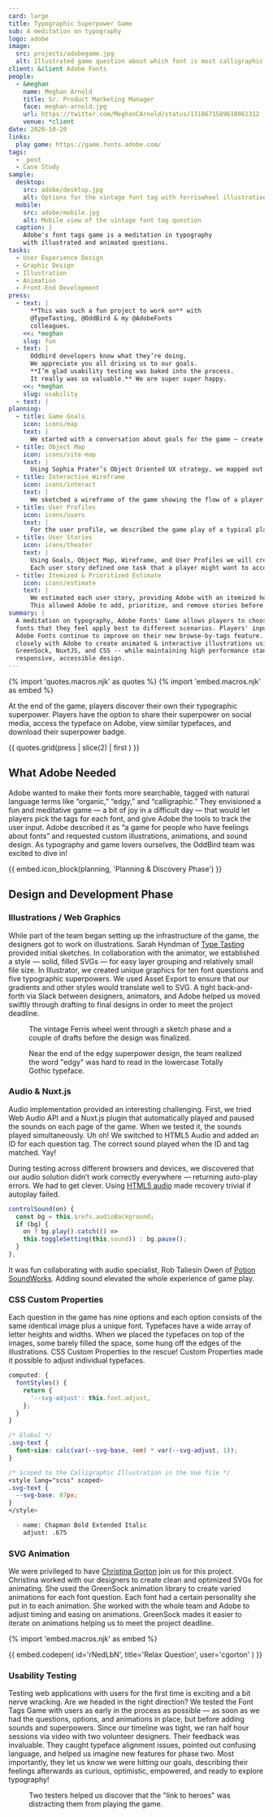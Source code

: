 ```yaml
---
card: large
title: Typographic Superpower Game
sub: A meditation on typography
logo: adobe
image:
  src: projects/adobegame.jpg
  alt: Illustrated game question about which font is most calligraphic
client: &client Adobe Fonts
people:
  - &meghan
    name: Meghan Arnold
    title: Sr. Product Marketing Manager
    face: meghan-arnold.jpg
    url: https://twitter.com/MeghanCArnold/status/1318671589618061312
    venue: *client
date: 2020-10-20
links:
  play game: https://game.fonts.adobe.com/
tags:
  - _post
  - Case Study
sample:
  desktop:
    src: adobe/desktop.jpg
    alt: Options for the vintage font tag with ferriswheel illustrations
  mobile:
    src: adobe/mobile.jpg
    alt: Mobile view of the vintage font tag question
  caption: |
    Adobe's font tags game is a meditation in typography
    with illustrated and animated questions.
tasks:
  - User Experience Design
  - Graphic Design
  - Illustration
  - Animation
  - Front-End Development
press:
  - text: |
      **This was such a fun project to work on** with
      @TypeTasting, @OddBird & my @AdobeFonts
      colleagues.
    <<: *meghan
    slug: fun
  - text: |
      Oddbird developers know what they’re doing. 
      We appreciate you all driving us to our goals.
      **I’m glad usability testing was baked into the process.
      It really was so valuable.** We are super super happy.
    <<: *meghan
    slug: usability
  - text: |
planning:
  - title: Game Goals
    icon: icons/map
    text: |
      We started with a conversation about goals for the game — create a happy place for designers to connect with fonts and a method for Adobe to collect their feedback. We talked about what the game should not do like sell things, store player information, or become a social media platform. We defined technical and accessibility requirements, collected specifics about the content, and established a deadline. 
  - title: Object Map
    icon: icons/site-map
    text: |
      Using Sophia Prater’s Object Oriented UX strategy, we mapped out the objects in the web application. Though this project had only four objects, the map helped us agree on terms and get organized. We fleshed out the content of each object and the relationships between the four objects that would make up the game: question, option, superpower, and session user.
  - title: Interactive Wireframe
    icon: icons/interact
    text: |
      We sketched a wireframe of the game showing the flow of a player through the objects and ways to navigate from one object to another. Illustrations and animations make up the bulk of this game, but we didn’t get into those details yet at this stage. Keeping the wireframe basic and grayscale helped us nail down when animations should occur, what illustrations we would need, and where important Calls to Action should be highlighted throughout the game. 
  - title: User Profiles
    icon: icons/users
    text: |
      For the user profile, we described the game play of a typical player. Thinking through where the player may be coming from — an Adobe promo or a social media post — helped us hone our ideas for the landing page. In order to make the game accessible to as many players as possible, we establish that both sound and animation should start in the off position, with prominent toggles to turn them on at the player’s discretion.
  - title: User Stories
    icon: icons/theater
    text: |
      Using Goals, Object Map, Wireframe, and User Profiles we will created a list of expected features or ‘stories’ written from the perspective of an individual player.
      Each user story defined one task that a player might want to accomplish during the game. (As a Player, I want to select a font option.)
  - title: Itemized & Prioritized Estimate
    icon: icons/estimate
    text: |
      We estimated each user story, providing Adobe with an itemized hourly estimate, organized into phases.
      This allowed Adobe to add, prioritize, and remove stories before we began development, and throughout the project as needs and timeline constraints changed.
summary: |
  A meditation on typography, Adobe Fonts' Game allows players to choose the
  fonts that they feel apply best to different scenarios. Players' input helps
  Adobe Fonts continue to improve on their new browse-by-tags feature. We worked
  closely with Adobe to create animated & interactive illustrations using
  GreenSock, NuxtJS, and CSS -- while maintaining high performance standards and
  responsive, accessible design.
---
```


{% import 'quotes.macros.njk' as quotes %}
{% import 'embed.macros.njk' as embed %}

At the end of the game, players discover their own their 
typographic superpower. Players have the option to share their superpower on social media, access the typeface on Adobe, view
similar typefaces, and download their superpower badge.

{{ quotes.grid(press | slice(2) | first ) }}

## What Adobe Needed

Adobe wanted to make their fonts more searchable, tagged with natural language terms like “organic,” “edgy,” and “calligraphic.” They envisioned a fun and meditative game — a bit of joy in a difficult day — that would let players pick the tags for each font, and give Adobe the tools to track the user input. Adobe described it as “a game for people who have feelings about fonts” and requested custom illustrations, animations, and sound design. As typography and game lovers ourselves, the OddBird team was excited to dive in!

{{ embed.icon_block(planning, 'Planning & Discovery Phase') }}

## Design and Development Phase

### Illustrations / Web Graphics

While part of the team began setting up the infrastructure of the game, the designers got to work on illustrations. Sarah Hyndman of [Type Tasting] provided initial sketches. In collaboration with the animator, we established a style — solid, filled SVGs — for easy layer grouping and relatively small file size. In Illustrator, we created unique graphics for ten font questions and five typographic superpowers. We used Asset Export to ensure that our gradients and other styles would translate well to SVG. A tight back-and-forth via Slack between designers, animators, and Adobe helped us moved swiftly through drafting to final designs in order to meet the project deadline.

[type tasting]: https://www.typetasting.com/

<figure>
<img src="{{ site.images }}work/adobe/enter-here.png" class="extend-full" alt="" /><figcaption>The vintage Ferris wheel
went through a sketch phase and a couple of drafts before
the design was finalized.</figcaption>
</figure>
<figure>
<img src="{{ site.images }}work/adobe/edgy.png" class="extend-full" alt="" /><figcaption>Near the end of the edgy superpower design, the team realized the word "edgy" was hard to read in the lowercase Totally Gothic typeface.</figcaption>
</figure>


### Audio & Nuxt.js

Audio implementation provided an interesting challenging. First, we tried Web Audio API and a Nuxt.js plugin that automatically played and paused the sounds on each page of the game. When we tested it, the sounds played simultaneously. Uh oh! We switched to HTML5 Audio and added an ID for each question tag. The correct sound played when the ID and tag matched. Yay!

During testing across different browsers and devices, we discovered that our audio solution didn’t work correctly everywhere — returning auto-play errors. We had to get clever. Using [HTML5 audio] made recovery trivial if autoplay failed.

```js
controlSound(on) {
  const bg = this.$refs.audioBackground;
  if (bg) {
    on ? bg.play().catch(() =>  
    this.toggleSetting(this.sound)) : bg.pause();
  }
},
```

It was fun collaborating with audio specialist, Rob Taliesin Owen of [Potion SoundWorks]. Adding sound elevated the whole experience of game play. 

[html5 audio]: https://developer.mozilla.org/en-US/docs/Web/Media/Autoplay_guide
[Potion SoundWorks]: https://potionsoundworks.com/

### CSS Custom Properties

Each question in the game has nine options and each option consists of the same identical image plus a unique font. Typefaces have a wide array of letter heights and widths. When we placed the typefaces on top of the images, some barely filled the space, some hung off the edges of the illustrations. CSS Custom Properties to the rescue! Custom Properties made it possible to adjust individual typefaces.

```js
computed: {
  fontStyles() {
    return {
      '--svg-adjust': this.font.adjust,
    };
  }
}
```

```css
/* Global */
.svg-text {
  font-size: calc(var(--svg-base, 4em) * var(--svg-adjust, 1));
}

/* Scoped to the Calligraphic Illustration in the Vue file */
<style lang="scss" scoped>
.svg-text {
  --svg-base: 87px;
}
</style>
```

```md
  - name: Chapman Bold Extended Italic
    adjust: .675
```

### SVG Animation

We were privileged to have [Christina Gorton] join us for this project. Christina worked with our designers to create clean and optimized SVGs for animating. She used the GreenSock animation library to create varied animations for each font question. Each font had a certain personality she put in to each animation. She worked with the whole team and Adobe to adjust timing and easing on animations. GreenSock mades it easier to iterate on animations helping us to meet the project deadline.

[Christina Gorton]: https://www.christinagorton.com/

{% import 'embed.macros.njk' as embed %}

{{ embed.codepen(
  id='rNedLbN',
  title='Relax Question',
  user='cgorton'
) }}

### Usability Testing

Testing web applications with users for the first time is exciting and a bit nerve wracking. Are we headed in the right direction? We tested the Font Tags Game with users as early in the process as possible — as soon as we had the questions, options, and animations in place, but before adding sounds and superpowers. Since our timeline was tight, we ran half hour sessions via video with two volunteer designers. Their feedback was invaluable. They caught typeface alignment issues, pointed out confusing language, and helped us imagine new features for phase two. Most importantly, they let us know we were hitting our goals, describing their feelings afterwards as curious, optimistic, empowered, and ready to explore typography!

<figure>
<img src="{{ site.images }}work/adobe/organic-usability.png" class="extend-full" alt="" /><figcaption>Two testers helped us discover that the "link to heroes" was distracting them from playing the game.</figcaption>
</figure>
